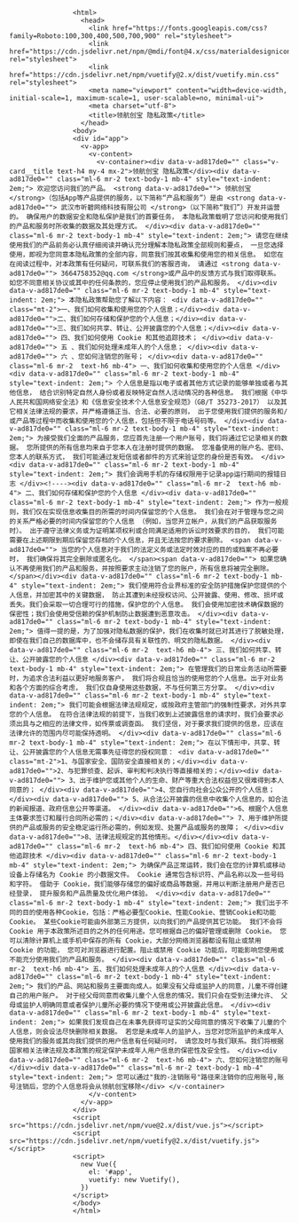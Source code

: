 <!DOCTYPE html>
                    <html>
                      <head>
                        <link href="https://fonts.googleapis.com/css?family=Roboto:100,300,400,500,700,900" rel="stylesheet">
                        <link href="https://cdn.jsdelivr.net/npm/@mdi/font@4.x/css/materialdesignicons.min.css" rel="stylesheet">
                        <link href="https://cdn.jsdelivr.net/npm/vuetify@2.x/dist/vuetify.min.css" rel="stylesheet">
                        <meta name="viewport" content="width=device-width, initial-scale=1, maximum-scale=1, user-scalable=no, minimal-ui">
                        <meta charset="utf-8">
                        <title>领航创宝 隐私政策</title>
                      </head>
                    <body>
                    <div id="app">
                      <v-app>
                        <v-content>
                          <v-container><div data-v-ad817de0="" class="v-card__title text-h4 my-4 mx-2">领航创宝 隐私政策</div><div data-v-ad817de0="" class="ml-6 mr-2 text-body-1 mb-4" style="text-indent: 2em;"> 欢迎您访问我们的产品。 <strong data-v-ad817de0=""> 领航创宝 </strong>（包括App等产品提供的服务，以下简称“产品和服务”）是由 <strong data-v-ad817de0=""> 武汉市听碧网络科技有限公司 </strong>（以下简称“我们”）开发并运营的。 确保用户的数据安全和隐私保护是我们的首要任务， 本隐私政策载明了您访问和使用我们的产品和服务时所收集的数据及其处理方式。 </div><div data-v-ad817de0="" class="ml-6 mr-2 text-body-1 mb-4" style="text-indent: 2em;"> 请您在继续使用我们的产品前务必认真仔细阅读并确认充分理解本隐私政策全部规则和要点， 一旦您选择使用，即视为您同意本隐私政策的全部内容，同意我们按其收集和使用您的相关信息。 如您在在阅读过程中，对本政策有任何疑问，可联系我们的客服咨询， 请通过 <strong data-v-ad817de0=""> 3664758352@qq.com </strong>或产品中的反馈方式与我们取得联系。 如您不同意相关协议或其中的任何条款的，您应停止使用我们的产品和服务。 </div><div data-v-ad817de0="" class="ml-6 mr-2 text-body-1 mb-4" style="text-indent: 2em;"> 本隐私政策帮助您了解以下内容： <div data-v-ad817de0="" class="mt-2">一、我们如何收集和使用您的个人信息；</div><div data-v-ad817de0="">二、我们如何存储和保护您的个人信息；</div><div data-v-ad817de0="">三、我们如何共享、转让、公开披露您的个人信息；</div><div data-v-ad817de0=""> 四、我们如何使用 Cookie 和其他追踪技术； </div><div data-v-ad817de0=""> 五 、我们如何处理未成年人的个人信息； </div><div data-v-ad817de0=""> 六 、您如何注销您的账号； </div><div data-v-ad817de0="" class="ml-6 mr-2  text-h6 mb-4"> 一、我们如何收集和使用您的个人信息 </div><div data-v-ad817de0="" class="ml-6 mr-2 text-body-1 mb-4" style="text-indent: 2em;"> 个人信息是指以电子或者其他方式记录的能够单独或者与其他信息， 结合识别特定自然人身份或者反映特定自然人活动情况的各种信息。 我们根据《中华人民共和国网络安全法》和《信息安全技术个人信息安全规范》（GB/T 35273-2017） 以及其它相关法律法规的要求，并严格遵循正当、合法、必要的原则， 出于您使用我们提供的服务和/或产品等过程中而收集和使用您的个人信息，包括但不限于电话号码等。 </div><div data-v-ad817de0="" class="ml-6 mr-2 text-body-1 mb-4" style="text-indent: 2em;"> 为接受我们全面的产品服务，您应首先注册一个用户账号，我们将通过它记录相关的数据。 您所提供的所有信息均来自于您本人在注册时提供的数据。 您准备使用的账户名、密码、您本人的联系方式， 我们可能通过发短信或者邮件的方式来验证您的身份是否有效。 </div><div data-v-ad817de0="" class="ml-6 mr-2 text-body-1 mb-4" style="text-indent: 2em;"> 我们会调用手机的存储权限用于记录app运行期间的报错日志 </div><!----><div data-v-ad817de0="" class="ml-6 mr-2  text-h6 mb-4"> 二、我们如何存储和保护您的个人信息 </div><div data-v-ad817de0="" class="ml-6 mr-2 text-body-1 mb-4" style="text-indent: 2em;"> 作为一般规则，我们仅在实现信息收集目的所需的时间内保留您的个人信息。 我们会在对于管理与您之间的关系严格必要的时间内保留您的个人信息 （例如，当您开立帐户，从我们的产品获取服务时）。 出于遵守法律义务或为证明某项权利或合同满足适用的诉讼时效要求的目的， 我们可能需要在上述期限到期后保留您存档的个人信息，并且无法按您的要求删除。 <span data-v-ad817de0=""> 当您的个人信息对于我们的法定义务或法定时效对应的目的或档案不再必要时， 我们确保将其完全删除或匿名化。 </span><span data-v-ad817de0=""> 如果您确认不再使用我们的产品和服务，并按照要求主动注销了您的账户，所有信息将被完全删除。 </span></div><div data-v-ad817de0="" class="ml-6 mr-2 text-body-1 mb-4" style="text-indent: 2em;"> 我们使用符合业界标准的安全防护措施保护您提供的个人信息，并加密其中的关键数据， 防止其遭到未经授权访问、公开披露、使用、修改、损坏或丢失。我们会采取一切合理可行的措施，保护您的个人信息。 我们会使用加密技术确保数据的保密性；我们会使用受信赖的保护机制防止数据遭到恶意攻击。 </div><div data-v-ad817de0="" class="ml-6 mr-2 text-body-1 mb-4" style="text-indent: 2em;"> 值得一提的是，为了加强对隐私数据的保护，我们在收集时就已对其进行了脱敏处理， 即使在我们自己的数据库中，也不会储存具有关联性的、明文的隐私数据。 </div><div data-v-ad817de0="" class="ml-6 mr-2  text-h6 mb-4"> 三、我们如何共享、转让、公开披露您的个人信息 </div><div data-v-ad817de0="" class="ml-6 mr-2 text-body-1 mb-4" style="text-indent: 2em;"> 在管理我们的日常业务活动所需要时，为追求合法利益以更好地服务客户， 我们将合规且恰当的使用您的个人信息。出于对业务和各个方面的综合考虑， 我们仅自身使用这些数据，不与任何第三方分享。 </div><div data-v-ad817de0="" class="ml-6 mr-2 text-body-1 mb-4" style="text-indent: 2em;"> 我们可能会根据法律法规规定，或按政府主管部门的强制性要求，对外共享您的个人信息。 在符合法律法规的前提下，当我们收到上述披露信息的请求时，我们会要求必须出具与之相应的法律文件，如传票或调查函。 我们坚信，对于要求我们提供的信息，应该在法律允许的范围内尽可能保持透明。 </div><div data-v-ad817de0="" class="ml-6 mr-2 text-body-1 mb-4" style="text-indent: 2em;"> 在以下情形中，共享、转让、公开披露您的个人信息无需事先征得您的授权同意： <div data-v-ad817de0="" class="mt-2">1、与国家安全、国防安全直接相关的；</div><div data-v-ad817de0="">2、与犯罪侦查、起诉、审判和判决执行等直接相关的；</div><div data-v-ad817de0=""> 3、出于维护您或其他个人的生命、财产等重大合法权益但又很难得到本人同意的； </div><div data-v-ad817de0="">4、您自行向社会公众公开的个人信息；</div><div data-v-ad817de0=""> 5、从合法公开披露的信息中收集个人信息的，如合法的新闻报道、政府信息公开等渠道。 </div><div data-v-ad817de0="">6、根据个人信息主体要求签订和履行合同所必需的；</div><div data-v-ad817de0=""> 7、用于维护所提供的产品或服务的安全稳定运行所必需的，例如发现、处置产品或服务的故障； </div><div data-v-ad817de0="">8、法律法规规定的其他情形。</div></div><div data-v-ad817de0="" class="ml-6 mr-2  text-h6 mb-4"> 四、我们如何使用 Cookie 和其他追踪技术 </div><div data-v-ad817de0="" class="ml-6 mr-2 text-body-1 mb-4" style="text-indent: 2em;"> 为确保产品正常运转，我们会在您的计算机或移动设备上存储名为 Cookie 的小数据文件。 Cookie 通常包含标识符、产品名称以及一些号码和字符。 借助于 Cookie，我们能够存储您的偏好或商品等数据，并用以判断注册用户是否已经登录， 提升服务和产品质量及优化用户体验。 </div><div data-v-ad817de0="" class="ml-6 mr-2 text-body-1 mb-4" style="text-indent: 2em;"> 我们出于不同的目的使用各种Cookie，包括：严格必要型Cookie、性能Cookie、营销Cookie和功能Cookie。 某些Cookie可能由外部第三方提供，以向我们的产品提供其它功能。 我们不会将 Cookie 用于本政策所述目的之外的任何用途。您可根据自己的偏好管理或删除 Cookie。 您可以清除计算机上或手机中保存的所有 Cookie，大部分网络浏览器都设有阻止或禁用 Cookie 的功能， 您可对浏览器进行配置。阻止或禁用 Cookie 功能后，可能影响您使用或不能充分使用我们的产品和服务。 </div><div data-v-ad817de0="" class="ml-6 mr-2  text-h6 mb-4"> 五、我们如何处理未成年人的个人信息 </div><div data-v-ad817de0="" class="ml-6 mr-2 text-body-1 mb-4" style="text-indent: 2em;"> 我们的产品、网站和服务主要面向成人。如果没有父母或监护人的同意，儿童不得创建自己的用户账户。 对于经父母同意而收集儿童个人信息的情况，我们只会在受到法律允许、 父母或监护人明确同意或者保护儿童所必要的情况下使用或公开披露此信息。 </div><div data-v-ad817de0="" class="ml-6 mr-2 text-body-1 mb-4" style="text-indent: 2em;"> 如果我们发现自己在未事先获得可证实的父母同意的情况下收集了儿童的个人信息，则会设法尽快删除相关数据。 若您是未成年人的监护人，当您对您所监护的未成年人使用我们的服务或其向我们提供的用户信息有任何疑问时， 请您及时与我们联系。我们将根据国家相关法律法规及本政策的规定保护未成年人用户信息的保密性及安全性。 </div><div data-v-ad817de0="" class="ml-6 mr-2  text-h6 mb-4"> 六、您如何注销您的账号 </div><div data-v-ad817de0="" class="ml-6 mr-2 text-body-1 mb-4" style="text-indent: 2em;"> 您可以通过"我的-注销账号"路径来注销你的应用账号,账号注销后，您的个人信息将会从领航创宝移除</div> </v-container>
                        </v-content>
                      </v-app>
                    </div>
                    <script src="https://cdn.jsdelivr.net/npm/vue@2.x/dist/vue.js"></script>
                    <script src="https://cdn.jsdelivr.net/npm/vuetify@2.x/dist/vuetify.js"></script>
                    <script>
                      new Vue({
                        el: '#app',
                        vuetify: new Vuetify(),
                      })
                    </script>
                    </body>
                    </html>
